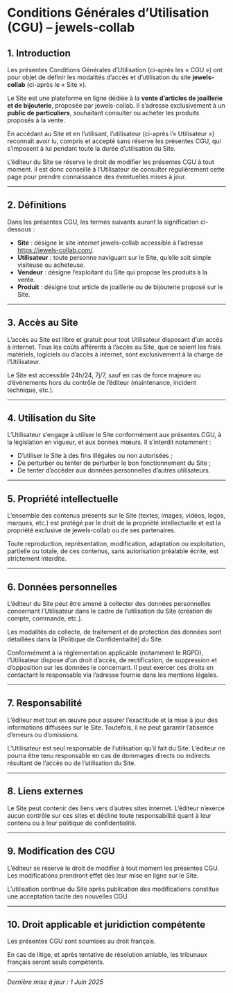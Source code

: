 # Conditions Générales d’Utilisation (CGU) – jewels-collab

## 1. Introduction

Les présentes Conditions Générales d’Utilisation (ci-après les « CGU ») ont pour objet de définir les modalités d’accès et d’utilisation du site **jewels-collab** (ci-après le « Site »).

Le Site est une plateforme en ligne dédiée à la **vente d’articles de joaillerie et de bijouterie**, proposée par jewels-collab. Il s’adresse exclusivement à un **public de particuliers**, souhaitant consulter ou acheter les produits proposés à la vente.

En accédant au Site et en l’utilisant, l’utilisateur (ci-après l’« Utilisateur ») reconnaît avoir lu, compris et accepté sans réserve les présentes CGU, qui s’imposent à lui pendant toute la durée d’utilisation du Site.

L’éditeur du Site se réserve le droit de modifier les présentes CGU à tout moment. Il est donc conseillé à l’Utilisateur de consulter régulièrement cette page pour prendre connaissance des éventuelles mises à jour.

---

## 2. Définitions

Dans les présentes CGU, les termes suivants auront la signification ci-dessous :

- **Site** : désigne le site internet jewels-collab accessible à l’adresse https://jewels-collab.com/.
- **Utilisateur** : toute personne naviguant sur le Site, qu’elle soit simple visiteuse ou acheteuse.
- **Vendeur** : désigne l’exploitant du Site qui propose les produits à la vente.
- **Produit** : désigne tout article de joaillerie ou de bijouterie proposé sur le Site.

---

## 3. Accès au Site

L’accès au Site est libre et gratuit pour tout Utilisateur disposant d’un accès à internet. Tous les coûts afférents à l’accès au Site, que ce soient les frais matériels, logiciels ou d’accès à internet, sont exclusivement à la charge de l’Utilisateur.

Le Site est accessible 24h/24, 7j/7, sauf en cas de force majeure ou d’événements hors du contrôle de l’éditeur (maintenance, incident technique, etc.).

---

## 4. Utilisation du Site

L’Utilisateur s’engage à utiliser le Site conformément aux présentes CGU, à la législation en vigueur, et aux bonnes mœurs. Il s’interdit notamment :

- D’utiliser le Site à des fins illégales ou non autorisées ;
- De perturber ou tenter de perturber le bon fonctionnement du Site ;
- De tenter d’accéder aux données personnelles d’autres utilisateurs.

---

## 5. Propriété intellectuelle

L’ensemble des contenus présents sur le Site (textes, images, vidéos, logos, marques, etc.) est protégé par le droit de la propriété intellectuelle et est la propriété exclusive de jewels-collab ou de ses partenaires.

Toute reproduction, représentation, modification, adaptation ou exploitation, partielle ou totale, de ces contenus, sans autorisation préalable écrite, est strictement interdite.

---

## 6. Données personnelles

L’éditeur du Site peut être amené à collecter des données personnelles concernant l’Utilisateur dans le cadre de l’utilisation du Site (création de compte, commande, etc.).

Les modalités de collecte, de traitement et de protection des données sont détaillées dans la [Politique de Confidentialité] du Site.

Conformément à la réglementation applicable (notamment le RGPD), l’Utilisateur dispose d’un droit d’accès, de rectification, de suppression et d’opposition sur les données le concernant. Il peut exercer ces droits en contactant le responsable via l’adresse fournie dans les mentions légales.

---

## 7. Responsabilité

L’éditeur met tout en œuvre pour assurer l’exactitude et la mise à jour des informations diffusées sur le Site. Toutefois, il ne peut garantir l’absence d’erreurs ou d’omissions.

L’Utilisateur est seul responsable de l’utilisation qu’il fait du Site. L’éditeur ne pourra être tenu responsable en cas de dommages directs ou indirects résultant de l’accès ou de l’utilisation du Site.

---

## 8. Liens externes

Le Site peut contenir des liens vers d’autres sites internet. L’éditeur n’exerce aucun contrôle sur ces sites et décline toute responsabilité quant à leur contenu ou à leur politique de confidentialité.

---

## 9. Modification des CGU

L’éditeur se réserve le droit de modifier à tout moment les présentes CGU. Les modifications prendront effet dès leur mise en ligne sur le Site.

L’utilisation continue du Site après publication des modifications constitue une acceptation tacite des nouvelles CGU.

---

## 10. Droit applicable et juridiction compétente

Les présentes CGU sont soumises au droit français.

En cas de litige, et après tentative de résolution amiable, les tribunaux français seront seuls compétents.

---

*Dernière mise à jour : 1 Juin 2025*
